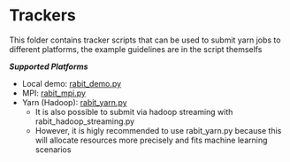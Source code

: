 Trackers
=====
This folder contains tracker scripts that can be used to submit yarn jobs to different platforms,
the example guidelines are in the script themselfs

***Supported Platforms***
* Local demo: [rabit_demo.py](rabit_demo.py)
* MPI: [rabit_mpi.py](rabit_mpi.py)
* Yarn (Hadoop): [rabit_yarn.py](rabit_yarn.py)
  - It is also possible to submit via hadoop streaming with rabit_hadoop_streaming.py
  - However, it is higly recommended to use rabit_yarn.py because this will allocate resources more precisely and fits machine learning scenarios

